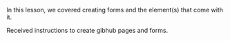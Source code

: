 In this lesson, we covered creating forms and the element(s) that come with it.

Received instructions to create gibhub pages and forms.